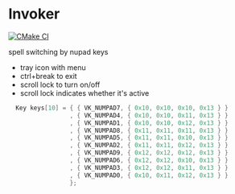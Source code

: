 # Invoker

[![CMake CI](https://github.com/Miezhiko/Invoker/actions/workflows/cmake.yml/badge.svg)](https://github.com/Miezhiko/Invoker/actions/workflows/cmake.yml)

spell switching by nupad keys

 - tray icon with menu
 - ctrl+break to exit
 - scroll lock to turn on/off
 - scroll lock indicates whether it's active

```c
  Key keys[10] = { { VK_NUMPAD7, { 0x10, 0x10, 0x10, 0x13 } }
                 , { VK_NUMPAD4, { 0x10, 0x10, 0x11, 0x13 } }
                 , { VK_NUMPAD1, { 0x10, 0x10, 0x12, 0x13 } }
                 , { VK_NUMPAD8, { 0x11, 0x11, 0x11, 0x13 } }
                 , { VK_NUMPAD5, { 0x11, 0x11, 0x10, 0x13 } }
                 , { VK_NUMPAD2, { 0x11, 0x11, 0x12, 0x13 } }
                 , { VK_NUMPAD9, { 0x12, 0x12, 0x12, 0x13 } }
                 , { VK_NUMPAD6, { 0x12, 0x12, 0x10, 0x13 } }
                 , { VK_NUMPAD3, { 0x12, 0x12, 0x11, 0x13 } }
                 , { VK_NUMPAD0, { 0x10, 0x11, 0x12, 0x13 } }
                 };
```

